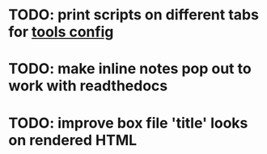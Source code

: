 # TODO: print scripts on different tabs for [tools config](config/tools_config.md)
# TODO: make inline notes pop out to work with readthedocs
# TODO: improve box file 'title' looks on rendered HTML
